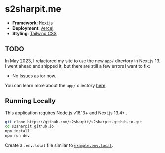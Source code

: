 # s2sharpit.me

- **Framework**: [Next.js](https://nextjs.org/)
- **Deployment**: [Vercel](https://vercel.com)
- **Styling**: [Tailwind CSS](https://tailwindcss.com)

## TODO

In May 2023, I refactored my site to use the new `app/` directory in Next.js 13. I went ahead and shipped it, but there are still a few errors I want to fix:

- No Issues as for now.

You can learn more about the `app/` directory [here](https://nextjs.org/docs).

## Running Locally

This application requires Node.js v16.13+ and Next.js 13.4+ .

```bash
git clone https://github.com/s2sharpit/s2sharpit.github.io.git
cd s2sharpit.github.io
npm install
npm run dev
```

Create a `.env.local` file similar to [`example.env.local`](https://github.com/s2sharpit/s2sharpit.github.io/blob/next/example.env.local).

